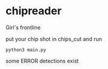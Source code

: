 # chipreader
Girl's frontline


put your chip shot in chips_cut and run

``` python3 main.py ``` 

some ERROR  detections exist

